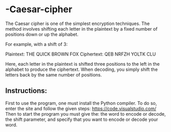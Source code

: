# -Caesar-cipher
The Caesar cipher is one of the simplest encryption techniques. The method involves shifting each letter in the plaintext by a fixed number of positions down or up the alphabet.

For example, with a shift of 3:

Plaintext: THE QUICK BROWN FOX
Ciphertext: QEB NRFZH YOLTK CLU

Here, each letter in the plaintext is shifted three positions to the left in the alphabet to produce the ciphertext. When decoding, you simply shift the letters back by the same number of positions.

## Instructions: 
First to use the program, one must install the Python compiler. To do so, enter the site and follow the given steps: https://code.visualstudio.com/
Then to start the program you must give the: the word to encode or decode, the shift parameter, and specify that you want to encode or decode your word.
